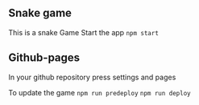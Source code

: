 ## Snake game
This is a snake Game
Start the app `npm start`

## Github-pages
In your github repository press settings and pages

To update the game `npm run predeploy` `npm run deploy`
